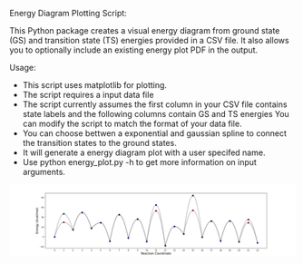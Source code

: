 Energy Diagram Plotting Script:

This Python package creates a visual energy diagram  from ground state (GS) and transition state (TS) energies provided in a CSV file. It also allows you to optionally include an existing energy plot PDF in the output.

Usage:

- This script uses matplotlib for plotting.
- The script requires a input data file
- The script currently assumes the first column in your CSV file contains state labels and the following columns contain GS and TS energies You can modify the script to match the format of your data file.
- You can choose bettwen a exponential and gaussian spline to connect the transition states to the ground states. 
- It will generate a energy diagram plot with a user specifed name.
- Use python energy_plot.py -h to get more information on input arguments.

![Example](./example/plot.png)
